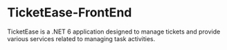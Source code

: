 # TicketEase-FrontEnd
TicketEase is a .NET 6 application designed to manage tickets and provide various services related to managing task activities.
